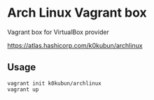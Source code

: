 # Arch Linux Vagrant box

Vagrant box for VirtualBox provider

https://atlas.hashicorp.com/k0kubun/archlinux

## Usage

```
vagrant init k0kubun/archlinux
vagrant up
```

